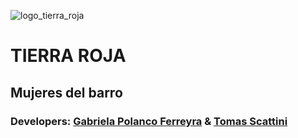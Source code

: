 ![logo_tierra_roja](https://res.cloudinary.com/tomiscattini/image/upload/v1607558046/tierra-roja/Imagenes%20pagina/clayhands_oyavyk.jpg?fbclid=IwAR128FysTZNY8Z9Un8NYJ2mnmnn9pEnDjLvtI21YSZyRJcJd51SgBPCydck)

# TIERRA ROJA

## Mujeres del barro

### Developers: [Gabriela Polanco Ferreyra](https://github.com/gabipolanco) & [Tomas Scattini](https://github.com/Tomasscattini)


